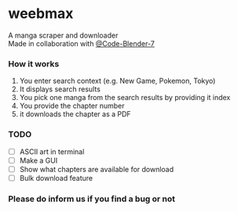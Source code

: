 # weebmax
A manga scraper and downloader\
Made in collaboration with [@Code-Blender-7](https://github.com/Code-Blender-7)

### How it works

1. You enter search context (e.g. New Game, Pokemon, Tokyo)
2. It displays search results
3. You pick one manga from the search results by providing it index
4. You provide the chapter number
5. it downloads the chapter as a PDF

### TODO
- [ ] ASCII art in terminal
- [ ] Make a GUI
- [ ] Show what chapters are available for download
- [ ] Bulk download feature

### Please do inform us if you find a bug or not
